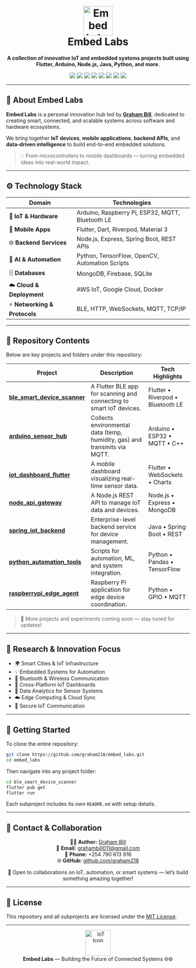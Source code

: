 <!-- HEADER -->
<h1 align="center">
  <img src="https://cdn.jsdelivr.net/gh/devicons/devicon/icons/embeddedc/embeddedc-original.svg" width="80" alt="Embed Labs Logo"/>
  <br>
  <b>Embed Labs</b>
</h1>

<p align="center">
  <b>A collection of innovative IoT and embedded systems projects built using Flutter, Arduino, Node.js, Java, Python, and more.</b>
</p>

<p align="center">
  <img src="https://img.shields.io/badge/IoT-Projects-blue?style=for-the-badge&logo=internet-of-things&logoColor=white"/>
  <img src="https://img.shields.io/badge/Flutter-Mobile%20Apps-02569B?style=for-the-badge&logo=flutter&logoColor=white"/>
  <img src="https://img.shields.io/badge/Arduino-Hardware-00979D?style=for-the-badge&logo=arduino&logoColor=white"/>
  <img src="https://img.shields.io/badge/Node.js-Backend-68A063?style=for-the-badge&logo=node.js&logoColor=white"/>
  <img src="https://img.shields.io/badge/Java-Spring%20Boot-F80000?style=for-the-badge&logo=java&logoColor=white"/>
  <img src="https://img.shields.io/badge/Python-AI%20%26%20Automation-3776AB?style=for-the-badge&logo=python&logoColor=white"/>
  <img src="https://img.shields.io/badge/Raspberry%20Pi-Edge%20Computing-C51A4A?style=for-the-badge&logo=raspberry-pi&logoColor=white"/>
  <img src="https://img.shields.io/badge/MongoDB-Database-47A248?style=for-the-badge&logo=mongodb&logoColor=white"/>
</p>

---

## 🧠 About Embed Labs

**Embed Labs** is a personal innovation hub led by **[Graham Bill](https://github.com/graham218)**, dedicated to creating smart, connected, and scalable systems across software and hardware ecosystems.  

We bring together **IoT devices**, **mobile applications**, **backend APIs**, and **data-driven intelligence** to build end-to-end embedded solutions.

> 💡 From microcontrollers to mobile dashboards — turning embedded ideas into real-world impact.

---

## ⚙️ Technology Stack

<div align="center">

| Domain | Technologies |
|--------|---------------|
| 🔌 **IoT & Hardware** | Arduino, Raspberry Pi, ESP32, MQTT, Bluetooth LE |
| 📱 **Mobile Apps** | Flutter, Dart, Riverpod, Material 3 |
| 🌐 **Backend Services** | Node.js, Express, Spring Boot, REST APIs |
| 🧠 **AI & Automation** | Python, TensorFlow, OpenCV, Automation Scripts |
| 🗄️ **Databases** | MongoDB, Firebase, SQLite |
| ☁️ **Cloud & Deployment** | AWS IoT, Google Cloud, Docker |
| ⚡ **Networking & Protocols** | BLE, HTTP, WebSockets, MQTT, TCP/IP |

</div>

---

## 📂 Repository Contents

Below are key projects and folders under this repository:

| Project | Description | Tech Highlights |
|----------|--------------|-----------------|
| [**ble_smart_device_scanner**](./ble_smart_device_scanner) | A Flutter BLE app for scanning and connecting to smart IoT devices. | Flutter • Riverpod • Bluetooth LE |
| [**arduino_sensor_hub**](./arduino_sensor_hub) | Collects environmental data (temp, humidity, gas) and transmits via MQTT. | Arduino • ESP32 • MQTT • C++ |
| [**iot_dashboard_flutter**](./iot_dashboard_flutter) | A mobile dashboard visualizing real-time sensor data. | Flutter • WebSockets • Charts |
| [**node_api_gateway**](./node_api_gateway) | A Node.js REST API to manage IoT data and devices. | Node.js • Express • MongoDB |
| [**spring_iot_backend**](./spring_iot_backend) | Enterprise-level backend service for device management. | Java • Spring Boot • REST |
| [**python_automation_tools**](./python_automation_tools) | Scripts for automation, ML, and system integration. | Python • Pandas • TensorFlow |
| [**raspberrypi_edge_agent**](./raspberrypi_edge_agent) | Raspberry Pi application for edge device coordination. | Python • GPIO • MQTT |

> 🧩 More projects and experiments coming soon — stay tuned for updates!

---

## 🔬 Research & Innovation Focus

- 🌍 Smart Cities & IoT Infrastructure  
- 💡 Embedded Systems for Automation  
- 📡 Bluetooth & Wireless Communication  
- 📱 Cross-Platform IoT Dashboards  
- 🧠 Data Analytics for Sensor Systems  
- ☁️ Edge Computing & Cloud Sync  
- 🔐 Secure IoT Communication  

---

## 🚀 Getting Started

To clone the entire repository:
```bash
git clone https://github.com/graham218/embed_labs.git
cd embed_labs
```

Then navigate into any project folder:
```bash
cd ble_smart_device_scanner
flutter pub get
flutter run
```

Each subproject includes its own `README.md` with setup details.

---

## 📧 Contact & Collaboration

<div align="center">

👨‍💻 **Author:** [Graham Bill](https://github.com/graham218)  
📧 **Email:** [grahambill011@gmail.com](mailto:grahambill011@gmail.com)  
📱 **Phone:** +254 790 613 916  
🌐 **GitHub:** [github.com/graham218](https://github.com/graham218)

💬 Open to collaborations on IoT, automation, or smart systems — let’s build something amazing together!

</div>

---

## 🪪 License
This repository and all subprojects are licensed under the [MIT License](LICENSE).

---

<p align="center">
  <img src="https://cdn.jsdelivr.net/gh/devicons/devicon/icons/raspberrypi/raspberrypi-original.svg" width="70" alt="IoT Icon"/>
  <br>
  <b>Embed Labs</b> — Building the Future of Connected Systems 🌐⚙️
</p>


